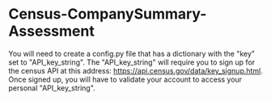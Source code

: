 # Census-CompanySummary-Assessment

You will need to create a config.py file that has a dictionary with the "key" set to "API_key_string". The "API_key_string" will require you to sign up for the census API at this address: https://api.census.gov/data/key_signup.html. Once signed up, you will have to validate your account to access your personal "API_key_string".
